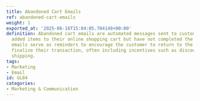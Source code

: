 ```yaml
---
title: Abandoned Cart Emails
ref: abandoned-cart-emails
weight: 1
exported_at: '2025-06-16T15:04:05.704148+00:00'
definition: Abandoned cart emails are automated messages sent to customers who have
  added items to their online shopping cart but have not completed the purchase. These
  emails serve as reminders to encourage the customer to return to the website and
  finalize their transaction, often including incentives such as discounts or free
  shipping.
tags:
- Marketing
- Email
id: GL84
categories:
- Marketing & Communication
---
```


